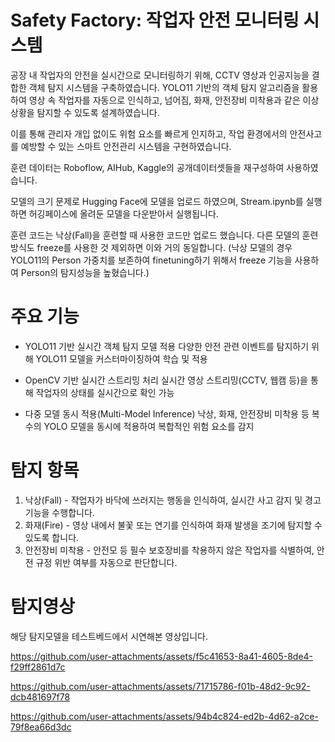 # Safety Factory: 작업자 안전 모니터링 시스템

공장 내 작업자의 안전을 실시간으로 모니터링하기 위해, CCTV 영상과 인공지능을 결합한 객체 탐지 시스템을 구축하였습니다.
YOLO11 기반의 객체 탐지 알고리즘을 활용하여 영상 속 작업자를 자동으로 인식하고, 넘어짐, 화재, 안전장비 미착용과 같은 이상 상황을 탐지할 수 있도록 설계하였습니다.

이를 통해 관리자 개입 없이도 위험 요소를 빠르게 인지하고, 작업 환경에서의 안전사고를 예방할 수 있는 스마트 안전관리 시스템을 구현하였습니다.

훈련 데이터는 Roboflow, AIHub, Kaggle의 공개데이터셋들을 재구성하여 사용하였습니다.

모델의 크기 문제로 Hugging Face에 모델을 업로드 하였으며, Stream.ipynb를 실행하면 허깅페이스에 올려둔 모델을 다운받아서 실행됩니다.

훈련 코드는 낙상(Fall)을 훈련할 때 사용한 코드만 업로드 했습니다. 다른 모델의 훈련 방식도 freeze를 사용한 것 제외하면 이와 거의 동일합니다.
(낙상 모델의 경우 YOLO11의 Person 가중치를 보존하여 finetuning하기 위해서 freeze 기능을 사용하여 Person의 탐지성능을 높혔습니다.)

# 주요 기능
- YOLO11 기반 실시간 객체 탐지 모델 적용
다양한 안전 관련 이벤트를 탐지하기 위해 YOLO11 모델을 커스터마이징하여 학습 및 적용

- OpenCV 기반 실시간 스트리밍 처리
실시간 영상 스트리밍(CCTV, 웹캠 등)을 통해 작업자의 상태를 실시간으로 확인 가능

- 다중 모델 동시 적용(Multi-Model Inference)
낙상, 화재, 안전장비 미착용 등 복수의 YOLO 모델을 동시에 적용하여 복합적인 위험 요소를 감지

# 탐지 항목

1. 낙상(Fall) - 작업자가 바닥에 쓰러지는 행동을 인식하여, 실시간 사고 감지 및 경고 기능을 수행합니다.
2. 화재(Fire) - 영상 내에서 불꽃 또는 연기를 인식하여 화재 발생을 조기에 탐지할 수 있도록 합니다.
3. 안전장비 미착용 - 안전모 등 필수 보호장비를 착용하지 않은 작업자를 식별하여, 안전 규정 위반 여부를 자동으로 판단합니다.


# 탐지영상
해당 탐지모델을 테스트베드에서 시연해본 영상입니다.

https://github.com/user-attachments/assets/f5c41653-8a41-4605-8de4-f29ff2861d7c

https://github.com/user-attachments/assets/71715786-f01b-48d2-9c92-dcb481697f78

https://github.com/user-attachments/assets/94b4c824-ed2b-4d62-a2ce-79f8ea66d3dc






